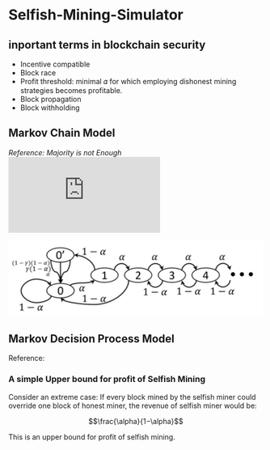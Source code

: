 # Selfish-Mining-Simulator

## inportant terms in blockchain security

- Incentive compatible
- Block race
- Profit threshold: minimal 𝛼 for which employing dishonest mining strategies becomes profitable.
- Block propagation 
- Block withholding

## Markov Chain Model

*Reference: Majority is not Enough* ![link](https://www.cs.cornell.edu/~ie53/publications/btcProcFC.pdf)

![alt markov_chain_model_1](./pictures/markov_chain_model.png)

## Markov Decision Process Model

Reference: 

### A simple Upper bound for profit of Selfish Mining 

Consider an extreme case: If every block mined by the selfish miner could override one block of honest miner, the revenue of selfish miner would be:

```math
\frac{\alpha}{1−\alpha}
```

This is an upper bound for profit of selfish mining.


